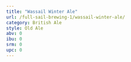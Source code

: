 ```yaml
---
title: "Wassail Winter Ale"
url: /full-sail-brewing-1/wassail-winter-ale/
category: British Ale
style: Old Ale
abv: 0
ibu: 0
srm: 0
upc: 0
---
```



